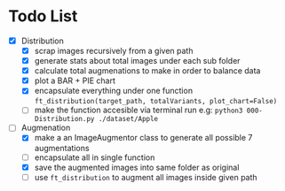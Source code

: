 # Todo List

- [x] Distribution
    - [x] scrap images recursively from a given path
    - [x] generate stats about total images under each sub folder
    - [x] calculate total augmenations to make in order to balance data
    - [x] plot a BAR + PIE chart
    - [x] encapsulate everything under one function `ft_distribution(target_path, totalVariants, plot_chart=False)`
    - [ ] make the function accesible via terminal run e.g: `python3 000-Distribution.py ./dataset/Apple`
- [ ] Augmenation
    - [x] make a an ImageAugmentor class to generate all possible 7 augmentations
    - [ ] encapsulate all in single function
    - [x] save the augmented images into same folder as original
    - [ ] use `ft_distribution` to augment all images inside given path
